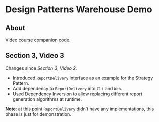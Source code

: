 # Design Patterns Warehouse Demo

## About

Video course companion code.

## Section 3, Video 3

Changes since _Section 3_, _Video 2_.

* Introduced `ReportDelivery` interface as an example for the Strategy Pattern.
* Add dependency to `ReportDelivery` into `Cli` and `Web`.
* Used Dependency Inversion to allow replacing different report generation algorithms at runtime.

**Note**: at this point `ReportDelivery` didn't have any implementations, this phase is just for demonstration.
